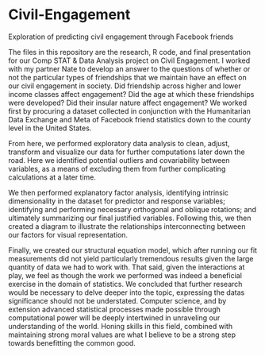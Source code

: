 # Civil-Engagement
Exploration of predicting civil engagement through Facebook friends

The files in this repository are the research, R code, and final presentation for our Comp STAT & Data Analysis project on Civil Engagement. I worked with my partner Nate to develop an answer to the questions of whether or not the particular types of friendships that we maintain have an effect on our civil engagement in society. Did friendship across higher and lower income classes affect engagement? Did the age at which these friendships were developed? Did their insular nature affect engagement? We worked first by procuring a dataset collected in conjunction with the Humanitarian Data Exchange and Meta of Facebook friend statistics down to the county level in the United States.

From here, we performed exploratory data analysis to clean, adjust, transform and visualize our data for further computations later down the road. Here we identified potential outliers and covariability between variables, as a means of excluding them from further complicating calculations at a later time. 

We then performed explanatory factor analysis, identifying intrinsic dimensionality in the dataset for predictor and response variables; identifying and performing necessary orthogonal and oblique rotations; and ultimately summarizing our final justified variables. Following this, we then created a diagram to illustrate the relationships interconnecting between our factors for visual representation.

Finally, we created our structural equation model, which after running our fit measurements did not yield particularly tremendous results given the large quantity of data we had to work with. That said, given the interactions at play, we feel as though the work we performed was indeed a beneficial exercise in the domain of statistics. We concluded that further research would be necessary to delve deeper into the topic, expressing the datas significance should not be understated. Computer science, and by extension advanced statistical processes made possible through computational power will be deeply intertwined in unraveling our understanding of the world. Honing skills in this field, combined with maintaining strong moral values are what I believe to be a strong step towards benefitting the common good. 
